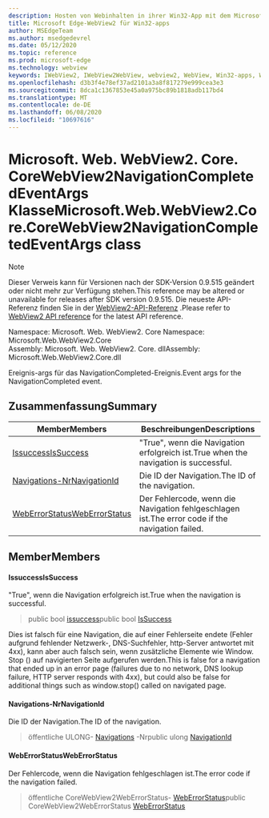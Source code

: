 ```yaml
---
description: Hosten von Webinhalten in ihrer Win32-App mit dem Microsoft Edge WebView2-Steuerelement
title: Microsoft Edge-WebView2 für Win32-apps
author: MSEdgeTeam
ms.author: msedgedevrel
ms.date: 05/12/2020
ms.topic: reference
ms.prod: microsoft-edge
ms.technology: webview
keywords: IWebView2, IWebView2WebView, webview2, WebView, Win32-apps, Win32, Edge, ICoreWebView2, ICoreWebView2Controller, Browser-Steuerelement, Edge-HTML
ms.openlocfilehash: d3b3f4e78ef37ad2101a3a8f817279e999cea3e3
ms.sourcegitcommit: 8dca1c1367853e45a0a975bc89b1818adb117bd4
ms.translationtype: MT
ms.contentlocale: de-DE
ms.lasthandoff: 06/08/2020
ms.locfileid: "10697616"
---
```

# <span data-ttu-id="cf7d2-104">Microsoft. Web. WebView2. Core. CoreWebView2NavigationCompletedEventArgs Klasse</span><span class="sxs-lookup"><span data-stu-id="cf7d2-104">Microsoft.Web.WebView2.Core.CoreWebView2NavigationCompletedEventArgs class</span></span> 

> [!NOTE]
> <span data-ttu-id="cf7d2-105">Dieser Verweis kann für Versionen nach der SDK-Version 0.9.515 geändert oder nicht mehr zur Verfügung stehen.</span><span class="sxs-lookup"><span data-stu-id="cf7d2-105">This reference may be altered or unavailable for releases after SDK version 0.9.515.</span></span> <span data-ttu-id="cf7d2-106">Die neueste API-Referenz finden Sie in der [WebView2-API-Referenz](../../../webview2-api-reference.md) .</span><span class="sxs-lookup"><span data-stu-id="cf7d2-106">Please refer to [WebView2 API reference](../../../webview2-api-reference.md) for the latest API reference.</span></span>

<span data-ttu-id="cf7d2-107">Namespace: Microsoft. Web. WebView2. Core </span><span class="sxs-lookup"><span data-stu-id="cf7d2-107">Namespace: Microsoft.Web.WebView2.Core</span></span>\
<span data-ttu-id="cf7d2-108">Assembly: Microsoft. Web. WebView2. Core. dll</span><span class="sxs-lookup"><span data-stu-id="cf7d2-108">Assembly: Microsoft.Web.WebView2.Core.dll</span></span>

<span data-ttu-id="cf7d2-109">Ereignis-args für das NavigationCompleted-Ereignis.</span><span class="sxs-lookup"><span data-stu-id="cf7d2-109">Event args for the NavigationCompleted event.</span></span>

## <span data-ttu-id="cf7d2-110">Zusammenfassung</span><span class="sxs-lookup"><span data-stu-id="cf7d2-110">Summary</span></span>

 <span data-ttu-id="cf7d2-111">Member</span><span class="sxs-lookup"><span data-stu-id="cf7d2-111">Members</span></span>                        | <span data-ttu-id="cf7d2-112">Beschreibungen</span><span class="sxs-lookup"><span data-stu-id="cf7d2-112">Descriptions</span></span>
--------------------------------|---------------------------------------------
[<span data-ttu-id="cf7d2-113">Issuccess</span><span class="sxs-lookup"><span data-stu-id="cf7d2-113">IsSuccess</span></span>](#issuccess) | <span data-ttu-id="cf7d2-114">"True", wenn die Navigation erfolgreich ist.</span><span class="sxs-lookup"><span data-stu-id="cf7d2-114">True when the navigation is successful.</span></span>
[<span data-ttu-id="cf7d2-115">Navigations-Nr</span><span class="sxs-lookup"><span data-stu-id="cf7d2-115">NavigationId</span></span>](#navigationid) | <span data-ttu-id="cf7d2-116">Die ID der Navigation.</span><span class="sxs-lookup"><span data-stu-id="cf7d2-116">The ID of the navigation.</span></span>
[<span data-ttu-id="cf7d2-117">WebErrorStatus</span><span class="sxs-lookup"><span data-stu-id="cf7d2-117">WebErrorStatus</span></span>](#weberrorstatus) | <span data-ttu-id="cf7d2-118">Der Fehlercode, wenn die Navigation fehlgeschlagen ist.</span><span class="sxs-lookup"><span data-stu-id="cf7d2-118">The error code if the navigation failed.</span></span>

## <span data-ttu-id="cf7d2-119">Member</span><span class="sxs-lookup"><span data-stu-id="cf7d2-119">Members</span></span>

#### <span data-ttu-id="cf7d2-120">Issuccess</span><span class="sxs-lookup"><span data-stu-id="cf7d2-120">IsSuccess</span></span> 

<span data-ttu-id="cf7d2-121">"True", wenn die Navigation erfolgreich ist.</span><span class="sxs-lookup"><span data-stu-id="cf7d2-121">True when the navigation is successful.</span></span>

> <span data-ttu-id="cf7d2-122">public bool [issuccess](#issuccess)</span><span class="sxs-lookup"><span data-stu-id="cf7d2-122">public bool [IsSuccess](#issuccess)</span></span>

<span data-ttu-id="cf7d2-123">Dies ist falsch für eine Navigation, die auf einer Fehlerseite endete (Fehler aufgrund fehlender Netzwerk-, DNS-Suchfehler, http-Server antwortet mit 4xx), kann aber auch falsch sein, wenn zusätzliche Elemente wie Window. Stop () auf navigierten Seite aufgerufen werden.</span><span class="sxs-lookup"><span data-stu-id="cf7d2-123">This is false for a navigation that ended up in an error page (failures due to no network, DNS lookup failure, HTTP server responds with 4xx), but could also be false for additional things such as window.stop() called on navigated page.</span></span>

#### <span data-ttu-id="cf7d2-124">Navigations-Nr</span><span class="sxs-lookup"><span data-stu-id="cf7d2-124">NavigationId</span></span> 

<span data-ttu-id="cf7d2-125">Die ID der Navigation.</span><span class="sxs-lookup"><span data-stu-id="cf7d2-125">The ID of the navigation.</span></span>

> <span data-ttu-id="cf7d2-126">öffentliche ULONG- [Navigations](#navigationid) -Nr</span><span class="sxs-lookup"><span data-stu-id="cf7d2-126">public ulong [NavigationId](#navigationid)</span></span>

#### <span data-ttu-id="cf7d2-127">WebErrorStatus</span><span class="sxs-lookup"><span data-stu-id="cf7d2-127">WebErrorStatus</span></span> 

<span data-ttu-id="cf7d2-128">Der Fehlercode, wenn die Navigation fehlgeschlagen ist.</span><span class="sxs-lookup"><span data-stu-id="cf7d2-128">The error code if the navigation failed.</span></span>

> <span data-ttu-id="cf7d2-129">öffentliche CoreWebView2WebErrorStatus- [WebErrorStatus](#weberrorstatus)</span><span class="sxs-lookup"><span data-stu-id="cf7d2-129">public CoreWebView2WebErrorStatus [WebErrorStatus](#weberrorstatus)</span></span>

